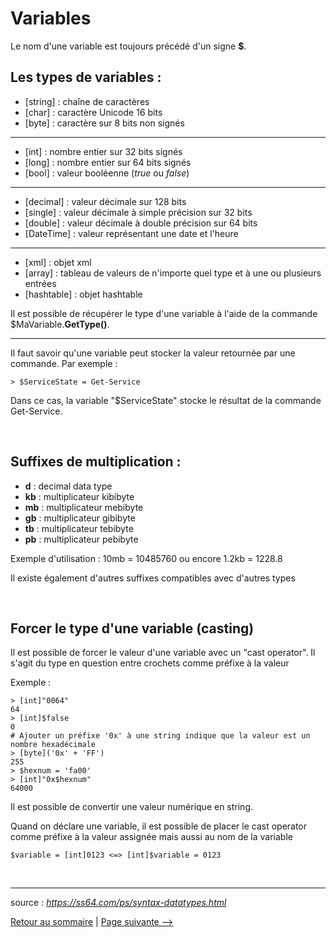 # Variables

Le nom d'une variable est toujours précédé d'un signe **$**.

## Les types de variables :

- [string] : chaîne de caractères 
- [char] : caractère Unicode 16 bits
- [byte] : caractère sur 8 bits non signés

---

- [int] : nombre entier sur 32 bits signés
- [long] : nombre entier sur 64 bits signés
- [bool] : valeur booléenne (*true* ou *false*)

---

- [decimal] : valeur décimale sur 128 bits
- [single] : valeur décimale à simple précision sur 32 bits
- [double] : valeur décimale à double précision sur 64 bits
- [DateTime] : valeur représentant une date et l'heure

---

- [xml] : objet xml
- [array] : tableau de valeurs de n'importe quel type et à une ou plusieurs entrées
- [hashtable] : objet hashtable 

Il est possible de récupérer le type d'une variable à l'aide de la commande $MaVariable.**GetType()**.

---

Il faut savoir qu'une variable peut stocker la valeur retournée par une commande. Par exemple :  

    > $ServiceState = Get-Service

Dans ce cas, la variable "$ServiceState" stocke le résultat de la commande Get-Service.

<br>

## Suffixes de multiplication :

- **d** : decimal data type
- **kb** : multiplicateur kibibyte
- **mb** : multiplicateur mebibyte
- **gb** : multiplicateur gibibyte
- **tb** : multiplicateur tebibyte
- **pb** : multiplicateur pebibyte

Exemple d'utilisation : 10mb = 10485760 ou encore 1.2kb = 1228.8

Il existe également d'autres suffixes compatibles avec d'autres types

<br>

## Forcer le type d'une variable (casting)

Il est possible de forcer le valeur d'une variable avec un "cast operator". Il s'agit du type en question entre crochets comme préfixe à la valeur

Exemple :
```
> [int]"0064"
64
> [int]$false
0
# Ajouter un préfixe '0x' à une string indique que la valeur est un nombre hexadécimale
> [byte]('0x' + 'FF')
255
> $hexnum = 'fa00'
> [int]"0x$hexnum"
64000
```

Il est possible de convertir une valeur numérique en string.

Quand on déclare une variable, il est possible de placer le cast operator comme préfixe à la valeur assignée mais aussi au nom de la variable
```
$variable = [int]0123 <=> [int]$variable = 0123
```

<br>

---

source : *https://ss64.com/ps/syntax-datatypes.html*

[Retour au sommaire](https://github.com/NatSch45/linux/blob/master/Powershell/README.md) | [Page suivante -->](https://github.com/NatSch45/linux/blob/master/Powershell/pages/condition.md)
